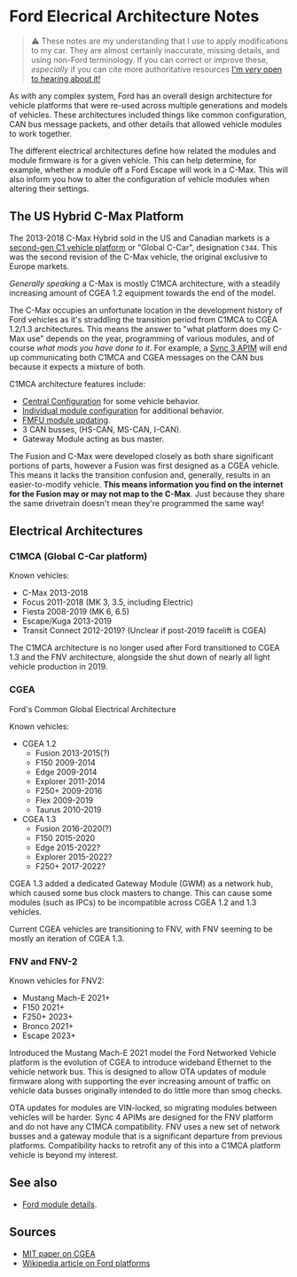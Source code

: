 # Ford Elecrical Architecture Notes

> ⚠️ These notes are my understanding that I use to apply modifications to my car. They are almost certainly inaccurate, missing details, and using non-Ford terminology. If you can correct or improve these, _especially_ if you can cite more authoritative resources [I'm _very_ open to hearing about it!](https://github.com/Cellivar/ford-c-max/issues/new/choose)

As with any complex system, Ford has an overall design architecture for vehicle platforms that were re-used across multiple generations and models of vehicles. These architectures included things like common configuration, CAN bus message packets, and other details that allowed vehicle modules to work together.

The different electrical architectures define how related the modules and module firmware is for a given vehicle. This can help determine, for example, whether a module off a Ford Escape will work in a C-Max. This will also inform you how to alter the configuration of vehicle modules when altering their settings.

## The US Hybrid C-Max Platform

The 2013-2018 C-Max Hybrid sold in the US and Canadian markets is a [second-gen C1 vehicle platform](https://en.m.wikipedia.org/wiki/Volvo_P1/Mazda_BK/Ford_Global_C-car_Platform) or "Global C-Car", designation `C344`. This was the second revision of the C-Max vehicle, the original exclusive to Europe markets.

_Generally speaking_ a C-Max is mostly C1MCA architecture, with a steadily increasing amount of CGEA 1.2 equipment towards the end of the model.

The C-Max occupies an unfortunate location in the development history of Ford vehicles as it's straddling the transition period from C1MCA to CGEA 1.2/1.3 architectures. This means the answer to "what platform does my C-Max use" depends on the year, programming of various modules, and of course _what mods you have done to it_. For example, a [Sync 3 APIM](./modules/APIM.md) will end up communicating both C1MCA and CGEA messages on the CAN bus because it expects a mixture of both.

C1MCA architecture features include:

* [Central Configuration](./modules/ford_module_config.md) for some vehicle behavior.
* [Individual module configuration](./modules/ford_module_config.md) for additional behavior.
* [FMFU module updating](./modules/ford_module_updating.md).
* 3 CAN busses, (HS-CAN, MS-CAN, I-CAN).
* Gateway Module acting as bus master.

The Fusion and C-Max were developed closely as both share significant portions of parts, however a Fusion was first designed as a CGEA vehicle. This means it lacks the transition confusion and, generally, results in an easier-to-modify vehicle. **This means information you find on the internet for the Fusion may or may not map to the C-Max**. Just because they share the same drivetrain doesn't mean they're programmed the same way!

## Electrical Architectures

### C1MCA (Global C-Car platform)

Known vehicles:

* C-Max 2013-2018
* Focus 2011-2018 (MK 3, 3.5, including Electric)
* Fiesta 2008-2019 (MK 6, 6.5)
* Escape/Kuga 2013-2019
* Transit Connect 2012-2019? (Unclear if post-2019 facelift is CGEA)

The C1MCA architecture is no longer used after Ford transitioned to CGEA 1.3 and the FNV architecture, alongside the shut down of nearly all light vehicle production in 2019.

### CGEA

Ford's Common Global Electrical Architecture

Known vehicles:

* CGEA 1.2
  * Fusion 2013-2015(?)
  * F150 2009-2014
  * Edge 2009-2014
  * Explorer 2011-2014
  * F250+ 2009-2016
  * Flex 2009-2019
  * Taurus 2010-2019
* CGEA 1.3
  * Fusion 2016-2020(?)
  * F150 2015-2020
  * Edge 2015-2022?
  * Explorer 2015-2022?
  * F250+ 2017-2022?

CGEA 1.3 added a dedicated Gateway Module (GWM) as a network hub, which caused some bus clock masters to change. This can cause some modules (such as IPCs) to be incompatible across CGEA 1.2 and 1.3 vehicles.

Current CGEA vehicles are transitioning to FNV, with FNV seeming to be mostly an iteration of CGEA 1.3.

### FNV and FNV-2

Known vehicles for FNV2:

* Mustang Mach-E 2021+
* F150 2021+
* F250+ 2023+
* Bronco 2021+
* Escape 2023+

Introduced the Mustang Mach-E 2021 model the Ford Networked Vehicle platform is the evolution of CGEA to introduce wideband Ethernet to the vehicle network bus. This is designed to allow OTA updates of module firmware along with supporting the ever increasing amount of traffic on vehicle data busses originally intended to do little more than smog checks.

OTA updates for modules are VIN-locked, so migrating modules between vehicles will be harder. Sync 4 APIMs are designed for the FNV platform and do not have any C1MCA compatibility. FNV uses a new set of network busses and a gateway module that is a significant departure from previous platforms. Compatibility hacks to retrofit any of this into a C1MCA platform vehicle is beyond my interest.

## See also

* [Ford module details](./modules/ford_module_overview.md).

## Sources

* [MIT paper on CGEA](https://dspace.mit.edu/handle/1721.1/59222)
* [Wikipedia article on Ford platforms](https://en.wikipedia.org/wiki/List_of_Ford_platforms)
